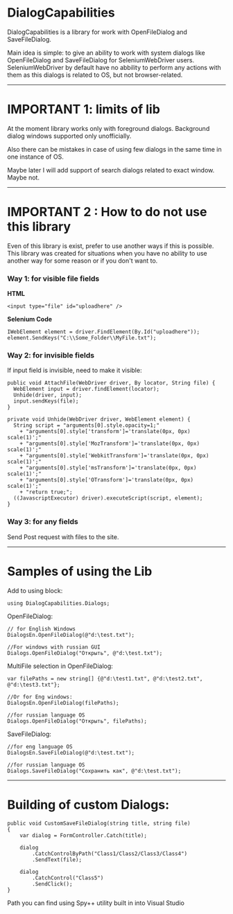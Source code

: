 # DialogCapabilities
DialogCapabilities is a library for work with OpenFileDialog and SaveFileDialog.

Main idea is simple: to give an ability to work with system dialogs like OpenFileDialog and SaveFileDialog for SeleniumWebDriver users. SeleniumWebDriver by default have no abbility to perform any actions with them as this dialogs is related to OS, but not browser-related.

_________________

# IMPORTANT 1: limits of lib
At the moment library works only with foreground dialogs. Background dialog windows supported only unofficially.

Also there can be mistakes in case of using few dialogs in the same time in one instance of OS. 

Maybe later I will add support of search dialogs related to exact window. Maybe not.

_________________

# IMPORTANT 2 : How to do not use this library

Even of this library is exist, prefer to use another ways if this is possible.
This library was created for situations when you have no ability to use another way for some reason or if you don't want to.

### Way 1: for visible file fields

**HTML**

    <input type="file" id="uploadhere" />

**Selenium Code**

    IWebElement element = driver.FindElement(By.Id("uploadhere"));
    element.SendKeys("C:\\Some_Folder\\MyFile.txt");

### Way 2: for invisible fields
If input field is invisible, need to make it visible:

	public void AttachFile(WebDriver driver, By locator, String file) {
	  WebElement input = driver.findElement(locator);
	  Unhide(driver, input);
	  input.sendKeys(file);
	}
	
	private void Unhide(WebDriver driver, WebElement element) {
	  String script = "arguments[0].style.opacity=1;"
		+ "arguments[0].style['transform']='translate(0px, 0px) scale(1)';"
		+ "arguments[0].style['MozTransform']='translate(0px, 0px) scale(1)';"
		+ "arguments[0].style['WebkitTransform']='translate(0px, 0px) scale(1)';"
		+ "arguments[0].style['msTransform']='translate(0px, 0px) scale(1)';"
		+ "arguments[0].style['OTransform']='translate(0px, 0px) scale(1)';"
		+ "return true;";
	  ((JavascriptExecutor) driver).executeScript(script, element);
	}
	
### Way 3: for any fields
Send Post request with files to the site. 

_________________

# Samples of using the Lib
Add to using block:

    using DialogCapabilities.Dialogs;

OpenFileDialog:

    // for English Windows
    DialogsEn.OpenFileDialog(@"d:\test.txt");

    //For windows with russian GUI
    Dialogs.OpenFileDialog("Открыть", @"d:\test.txt");
	
MultiFile selection in OpenFileDialog:

    var filePaths = new string[] {@"d:\test1.txt", @"d:\test2.txt", @"d:\test3.txt"};
	
    //Or for Eng windows:
    DialogsEn.OpenFileDialog(filePaths);
	
    //for russian language OS
    Dialogs.OpenFileDialog("Открыть", filePaths);
	
SaveFileDialog:

    //for eng language OS
    DialogsEn.SaveFileDialog(@"d:\test.txt");
	
    //for russian language OS
    Dialogs.SaveFileDialog("Сохранить как", @"d:\test.txt");

_________________
# Building of custom Dialogs:

    public void CustomSaveFileDialog(string title, string file)
    {
        var dialog = FormController.Catch(title);

        dialog
            .CatchControlByPath("Class1/Class2/Class3/Class4")
            .SendText(file);

        dialog
            .CatchControl("Class5")
            .SendClick();
	}
	
Path you can find using Spy++ utility built in into Visual Studio